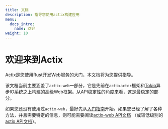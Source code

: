 ```yaml
---
title: 文档
description: 指导您使用actix构建应用
menu:
  docs_intro:
    name: 欢迎
weight: 10
---
```


# 欢迎来到Actix

Actix是您使用Rust开发Web服务的大门，本文档将为您提供指导。

该文档当前主要涵盖了`actix-web`一部分，它是先前在`actixactor`框架和[Tokio][tokio]异步IO系统之上构建的高级Web框架。从API稳定性的角度来看，这是最稳定的部分。

如果您还没有使用过`actix-web`，最好先从[入门指南][gettingstarted]开始。如果您已经了解了各种方法，并且需要特定的信息，则可能需要阅读[actix-web API文档][actixwebdocs] （或较低级别的[actix API文档][actixdocs]）。

[gettingstarted]: ./getting-started
[actixwebdocs]: https://docs.rs/actix-web
[actixdocs]: https://docs.rs/actix
[tokio]: https://tokio.rs
